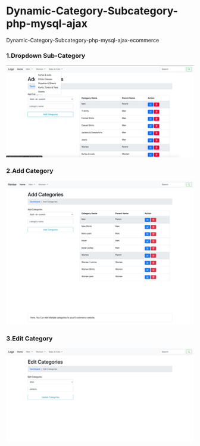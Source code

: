 # Dynamic-Category-Subcategory-php-mysql-ajax
Dynamic-Category-Subcategory-php-mysql-ajax-ecommerce

### 1.Dropdown Sub-Category
![](dynamic-category-subcategory-php-mysql-ajax/01.dropdown_sub-category.png)

### 2.Add Category
![](dynamic-category-subcategory-php-mysql-ajax/02.add_category.png)

### 3.Edit Category
![](dynamic-category-subcategory-php-mysql-ajax/03.edit_category.png)

